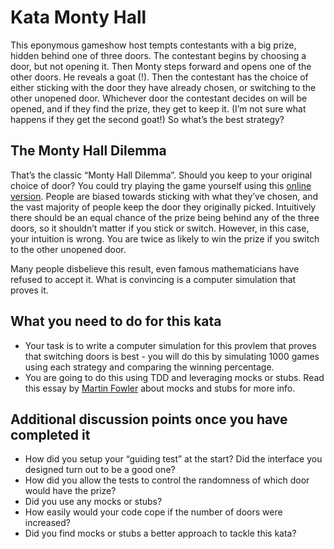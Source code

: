 # Kata Monty Hall

This eponymous gameshow host tempts contestants with a big prize, hidden behind one of three doors. The contestant begins by choosing a door, but not opening it. Then Monty steps forward and opens one of the other doors. He reveals a goat (!). Then the contestant has the choice of either sticking with the door they have already chosen, or switching to the other unopened door. Whichever door the contestant decides on will be opened, and if they find the prize, they get to keep it. (I’m not sure what happens if they get the second goat!) So what’s the best strategy?

## The Monty Hall Dilemma

That’s the classic “Monty Hall Dilemma”. Should you keep to your original choice of door? You could try playing the game yourself using this [online version](https://math.ucsd.edu/~crypto/Monty/monty.html). People are biased towards sticking with what they’ve chosen, and the vast majority of people keep the door they originally picked. Intuitively there should be an equal chance of the prize being behind any of the three doors, so it shouldn’t matter if you stick or switch. However, in this case, your intuition is wrong. You are twice as likely to win the prize if you switch to the other unopened door.

Many people disbelieve this result, even famous mathematicians have refused to accept it. What is convincing is a computer simulation that proves it.

## What you need to do for this kata

* Your task is to write a computer simulation for this provlem that proves that switching doors is best - you will do this by simulating 1000 games using each strategy and comparing the winning percentage.
* You are going to do this using TDD and leveraging mocks or stubs. Read this essay by [Martin Fowler](http://martinfowler.com/articles/mocksArentStubs.html) about mocks and stubs for more info.

## Additional discussion points once you have completed it

* How did you setup your “guiding test” at the start? Did the interface you designed turn out to be a good one?
* How did you allow the tests to control the randomness of which door would have the prize?
* Did you use any mocks or stubs?
* How easily would your code cope if the number of doors were increased?
* Did you find mocks or stubs a better approach to tackle this kata?